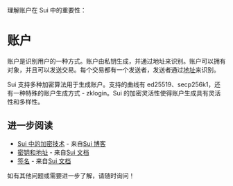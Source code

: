 理解账户在 Sui 中的重要性：

# 账户

账户是识别用户的一种方式。账户由私钥生成，并通过地址来识别。账户可以拥有对象，并且可以发送交易。每个交易都有一个发送者，发送者通过[地址](./address.md)来识别。

Sui 支持多种加密算法用于生成账户。支持的曲线有 ed25519、secp256k1，还有一种特殊的账户生成方式 - zklogin。Sui 的加密灵活性使得账户生成具有灵活性和多样性。

## 进一步阅读

- [Sui 中的加密技术](https://blog.sui.io/wallet-cryptography-specifications/) - 来自[Sui 博客](https://blog.sui.io)
- [密钥和地址](https://docs.sui.io/concepts/cryptography/transaction-auth/keys-addresses) - 来自[Sui 文档](https://docs.sui.io)
- [签名](https://docs.sui.io/concepts/cryptography/transaction-auth/signatures) - 来自[Sui 文档](https://docs.sui.io)

如有其他问题或需要进一步了解，请随时询问！